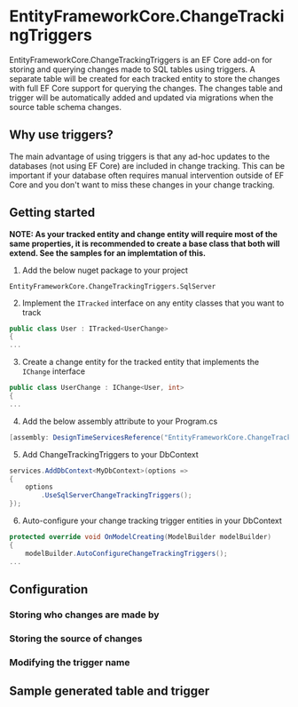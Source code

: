 # EntityFrameworkCore.ChangeTrackingTriggers
EntityFrameworkCore.ChangeTrackingTriggers is an EF Core add-on for storing and querying changes made to SQL tables using triggers. A separate table will be created for each tracked entity to store the changes with full EF Core support for querying the changes. The changes table and trigger will be automatically added and updated via migrations when the source table schema changes.

## Why use triggers?
The main advantage of using triggers is that any ad-hoc updates to the databases (not using EF Core) are included in change tracking. This can be important if your database often requires manual intervention outside of EF Core and you don't want to miss these changes in your change tracking.

## Getting started
**NOTE: As your tracked entity and change entity will require most of the same properties, it is recommended to create a base class that both will extend. See the samples for an implemtation of this.**
1. Add the below nuget package to your project
```
EntityFrameworkCore.ChangeTrackingTriggers.SqlServer
```
2. Implement the `ITracked` interface on any entity classes that you want to track
```C#
public class User : ITracked<UserChange>
{
...
```
3. Create a change entity for the tracked entity that implements the `IChange` interface
```C#
public class UserChange : IChange<User, int>
{
...
```
4. Add the below assembly attribute to your Program.cs
```C#
[assembly: DesignTimeServicesReference("EntityFrameworkCore.ChangeTrackingTriggers.ChangeTrackingDesignTimeServices, EntityFrameworkCore.ChangeTrackingTriggers")]
```
5. Add ChangeTrackingTriggers to your DbContext
```C#
services.AddDbContext<MyDbContext>(options =>
{
    options
        .UseSqlServerChangeTrackingTriggers();
});
```
6. Auto-configure your change tracking trigger entities in your DbContext
```C#
protected override void OnModelCreating(ModelBuilder modelBuilder)
{
    modelBuilder.AutoConfigureChangeTrackingTriggers();
...
```

## Configuration
### Storing who changes are made by

### Storing the source of changes

### Modifying the trigger name

## Sample generated table and trigger

